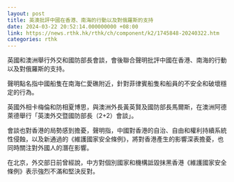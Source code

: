 ```yaml
---
layout: post
title: 英澳批評中國在香港、南海的行動以及對俄羅斯的支持
date: 2024-03-22 20:52:14.000000000 +08:00
link: https://news.rthk.hk/rthk/ch/component/k2/1745848-20240322.htm
categories: rthk
---
```


英國和澳洲舉行外交和國防部長會談，會後聯合聲明批評中國在香港、南海的行動以及對俄羅斯的支持。

聲明點名指中國船隻在南海仁愛礁附近，針對菲律賓船隻和船員的不安全和破壞穩定的行為。

英國外相卡梅倫和防相夏博思，與澳洲外長黃英賢及國防部長馬爾斯，在澳洲阿德萊德舉行「英澳外交暨國防部長（2+2）會談」。

會談也對香港的局勢感到擔憂，聲明指，中國對香港的自治、自由和權利持續系統性侵蝕，以及新通過的《維護國家安全條例》，將對香港產生的影響深表擔憂，也同時關注對外國人的潛在影響。

在北京，外交部日前曾經說，中方對個別國家和機構詆毀抹黑香港《維護國家安全條例》表示強烈不滿和堅決反對。
